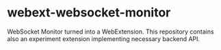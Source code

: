# webext-websocket-monitor
WebSocket Monitor turned into a WebExtension. This repository
contains also an experiment extension implementing necessary
backend API.
